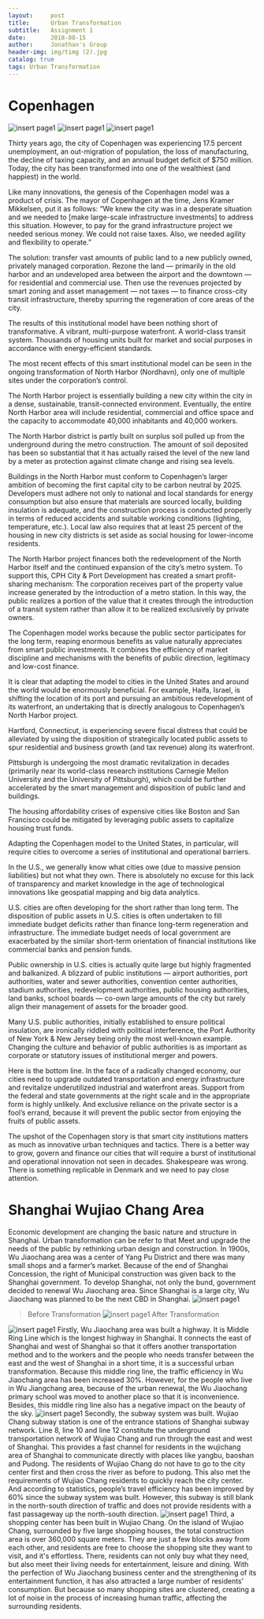 ```yaml
---
layout:     post
title:      Urban Transformation
subtitle:   Assignment 1
date:       2018-08-15
author:     Jonathan's Group
header-img: img/timg (2).jpg
catalog: true
tags: Urban Transformation
---
```


# Copenhagen
 
![insert page1](https://github.com/grasscaograss/grasscaograss.github.io/blob/master/img/111.jpg?raw=true)
![insert page1](https://github.com/grasscaograss/grasscaograss.github.io/blob/master/img/484865827148843140.jpg?raw=true)
![insert page1](https://github.com/grasscaograss/grasscaograss.github.io/blob/master/img/%E5%BE%AE%E4%BF%A1%E5%9B%BE%E7%89%87_20180815110024.jpg?raw=true)

Thirty years ago, the city of Copenhagen was experiencing 17.5 percent unemployment, an out-migration of population, the loss of manufacturing, the decline of taxing capacity, and an annual budget deficit of $750 million. Today, the city has been transformed into one of the wealthiest (and happiest) in the world.

Like many innovations, the genesis of the Copenhagen model was a product of crisis. The mayor of Copenhagen at the time, Jens Kramer Mikkelsen, put it as follows: “We knew the city was in a desperate situation and we needed to [make large-scale infrastructure investments] to address this situation. However, to pay for the grand infrastructure project we needed serious money. We could not raise taxes. Also, we needed agility and flexibility to operate.”

The solution: transfer vast amounts of public land to a new publicly owned, privately managed corporation. Rezone the land — primarily in the old harbor and an undeveloped area between the airport and the downtown — for residential and commercial use. Then use the revenues projected by smart zoning and asset management — not taxes — to finance cross-city transit infrastructure, thereby spurring the regeneration of core areas of the city.

The results of this institutional model have been nothing short of transformative. A vibrant, multi-purpose waterfront. A world-class transit system. Thousands of housing units built for market and social purposes in accordance with energy-efficient standards.

The most recent effects of this smart institutional model can be seen in the ongoing transformation of North Harbor (Nordhavn), only one of multiple sites under the corporation’s control.

The North Harbor project is essentially building a new city within the city in a dense, sustainable, transit-connected environment. Eventually, the entire North Harbor area will include residential, commercial and office space and the capacity to accommodate 40,000 inhabitants and 40,000 workers.

The North Harbor district is partly built on surplus soil pulled up from the underground during the metro construction. The amount of soil deposited has been so substantial that it has actually raised the level of the new land by a meter as protection against climate change and rising sea levels.

Buildings in the North Harbor must conform to Copenhagen’s larger ambition of becoming the first capital city to be carbon neutral by 2025. Developers must adhere not only to national and local standards for energy consumption but also ensure that materials are sourced locally, building insulation is adequate, and the construction process is conducted properly in terms of reduced accidents and suitable working conditions (lighting, temperature, etc.). Local law also requires that at least 25 percent of the housing in new city districts is set aside as social housing for lower-income residents.

The North Harbor project finances both the redevelopment of the North Harbor itself and the continued expansion of the city’s metro system. To support this, CPH City & Port Development has created a smart profit-sharing mechanism: The corporation receives part of the property value increase generated by the introduction of a metro station. In this way, the public realizes a portion of the value that it creates through the introduction of a transit system rather than allow it to be realized exclusively by private owners.

The Copenhagen model works because the public sector participates for the long term, reaping enormous benefits as value naturally appreciates from smart public investments. It combines the efficiency of market discipline and mechanisms with the benefits of public direction, legitimacy and low-cost finance.

It is clear that adapting the model to cities in the United States and around the world would be enormously beneficial. For example, Haifa, Israel, is shifting the location of its port and pursuing an ambitious redevelopment of its waterfront, an undertaking that is directly analogous to Copenhagen’s North Harbor project.

Hartford, Connecticut, is experiencing severe fiscal distress that could be alleviated by using the disposition of strategically located public assets to spur residential and business growth (and tax revenue) along its waterfront.

Pittsburgh is undergoing the most dramatic revitalization in decades (primarily near its world-class research institutions Carnegie Mellon University and the University of Pittsburgh), which could be further accelerated by the smart management and disposition of public land and buildings.

The housing affordability crises of expensive cities like Boston and San Francisco could be mitigated by leveraging public assets to capitalize housing trust funds.

Adapting the Copenhagen model to the United States, in particular, will require cities to overcome a series of institutional and operational barriers.

In the U.S., we generally know what cities owe (due to massive pension liabilities) but not what they own. There is absolutely no excuse for this lack of transparency and market knowledge in the age of technological innovations like geospatial mapping and big data analytics.

U.S. cities are often developing for the short rather than long term. The disposition of public assets in U.S. cities is often undertaken to fill immediate budget deficits rather than finance long-term regeneration and infrastructure. The immediate budget needs of local government are exacerbated by the similar short-term orientation of financial institutions like commercial banks and pension funds.

Public ownership in U.S. cities is actually quite large but highly fragmented and balkanized. A blizzard of public institutions — airport authorities, port authorities, water and sewer authorities, convention center authorities, stadium authorities, redevelopment authorities, public housing authorities, land banks, school boards — co-own large amounts of the city but rarely align their management of assets for the broader good.

Many U.S. public authorities, initially established to ensure political insulation, are ironically riddled with political interference, the Port Authority of New York & New Jersey being only the most well-known example. Changing the culture and behavior of public authorities is as important as corporate or statutory issues of institutional merger and powers.

Here is the bottom line. In the face of a radically changed economy, our cities need to upgrade outdated transportation and energy infrastructure and revitalize underutilized industrial and waterfront areas. Support from the federal and state governments at the right scale and in the appropriate form is highly unlikely. And exclusive reliance on the private sector is a fool’s errand, because it will prevent the public sector from enjoying the fruits of public assets.

The upshot of the Copenhagen story is that smart city institutions matters as much as innovative urban techniques and tactics. There is a better way to grow, govern and finance our cities that will require a burst of institutional and operational innovation not seen in decades. Shakespeare was wrong. There is something replicable in Denmark and we need to pay close attention.

# Shanghai Wujiao Chang Area
Economic development are changing the basic nature and structure in Shanghai. Urban transformation can be refer to that Meet and upgrade the needs of the public by rethinking urban design and construction. In 1900s, Wu Jiaochang area was a center of Yang Pu District and there was many small shops and a farmer’s market. Because of the end of Shanghai Concession, the right of Municipal construction was given back to the Shanghai government. To develop Shanghai, not only the bund, government decided to renewal Wu Jiaochang area. Since Shanghai is a large city, Wu Jiaochang was planned to be the next CBD in Shanghai.
![insert page1](https://github.com/grasscaograss/grasscaograss.github.io/blob/master/img/%E6%9C%AA%E6%A0%87%E9%A2%981-1.jpg?raw=true)
> Before Transformation
![insert page1](https://github.com/grasscaograss/grasscaograss.github.io/blob/master/img/%E6%9C%AA%E6%A0%8711.jpg?raw=true)
> After Transformation

![insert page1](https://github.com/grasscaograss/grasscaograss.github.io/blob/master/img/IMG_46641.jpg?raw=true)
Firstly, Wu Jiaochang area was built a highway. It is Middle Ring Line which is the longest highway in Shanghai. It connects the east of Shanghai and west of Shanghai so that it offers another transportation method and to the workers and the people who needs transfer between the east and the west of Shanghai in a short time, it is a successful urban transformation. Because this middle ring line, the traffic efficiency in Wu Jiaochang area has been increased 30%. However, for the people who live in Wu Jiangchang area, because of the urban renewal, the Wu Jiaochang primary school was moved to another place so that it is inconvenience. Besides, this middle ring line also has a negative impact on the beauty of the sky.
![insert page1](https://github.com/grasscaograss/grasscaograss.github.io/blob/master/img/%E6%9C%AA%E6%A0%87%E9%A2%98-1.jpg?raw=true)
Secondly, the subway system was built. Wujiao Chang subway station is one of the entrance stations of Shanghai subway network. Line 8, line 10 and line 12 constitute the underground transportation network of Wujiao Chang and run through the east and west of Shanghai. This provides a fast channel for residents in the wujichang area of Shanghai to communicate directly with places like yangbu, baoshan and Pudong. The residents of Wujiao Chang do not have to go to the city center first and then cross the river as before to pudong. This also met the requirements of Wujiao Chang residents to quickly reach the city center. And according to statistics, people’s travel efficiency has been improved by 60% since the subway system was built. However, this subway is still blank in the north-south direction of traffic and does not provide residents with a fast passageway up the north-south direction.
![insert page1](https://github.com/grasscaograss/grasscaograss.github.io/blob/master/img/IMG_46615.jpg?raw=true)
Third, a shopping center has been built in Wujiao Chang. On the island of Wujiao Chang, surrounded by five large shopping houses, the total construction area is over 360,000 square meters. They are just a few blocks away from each other, and residents are free to choose the shopping site they want to visit, and it's effortless. There, residents can not only buy what they need, but also meet their living needs for entertainment, leisure and dining. With the perfection of Wu Jiaochang business center and the strengthening of its entertainment function, it has also attracted a large number of residents' consumption. But because so many shopping sites are clustered, creating a lot of noise in the process of increasing human traffic, affecting the surrounding residents.


